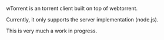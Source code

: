 wTorrent is an torrent client built on top of webtorrent.

Currently, it only supports the server implementation (node.js).

This is very much a work in progress.
